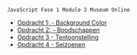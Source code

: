 ````
JavaScript Fase 1 Module 2 Museum Online
````

- [Opdracht 1: - Background Color](https://33319.hosts1.ma-cloud.nl/f1m2js/les1-background-color)
- [Opdracht 2: - Boodschappen](http://33319.hosts1.ma-cloud.nl/f1m2js/les2-boodschappen/)
- [Opdracht 3  - Tentoonstelling](http://33319.hosts1.ma-cloud.nl/f1m2js/Les3-Tentoonstelling/)
- [Opdracht 4  - Seizoenen](http://33319.hosts1.ma-cloud.nl/f1m2js/les4-seizoenen/)
